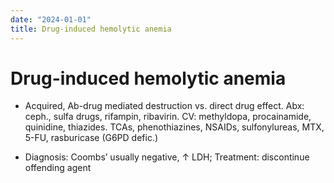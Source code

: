 ```yaml
---
date: "2024-01-01"
title: Drug-induced hemolytic anemia
---
```


# Drug-induced hemolytic anemia

* Acquired, Ab-drug mediated destruction vs. direct drug effect. Abx: ceph., sulfa drugs, rifampin, ribavirin. CV: methyldopa, procainamide, quinidine, thiazides. TCAs, phenothiazines, NSAIDs, sulfonylureas, MTX, 5-FU, rasburicase (G6PD defic.)

* Diagnosis: Coombs’ usually negative, ↑ LDH; Treatment: discontinue offending agent
